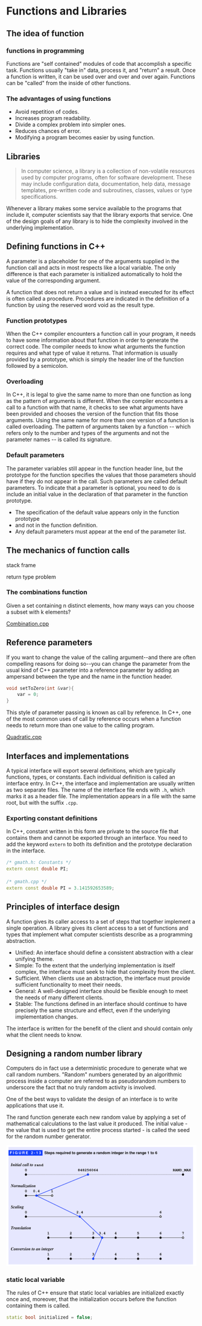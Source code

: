 # Functions and Libraries

## The idea of function

### functions in programming

Functions are "self contained" modules of code that accomplish a
specific task. Functions usually "take in" data, process it, and
"return" a result. Once a function is written, it can be used over and over
and over again. Functions can be "called" from the inside of other functions.

### The advantages of using functions

* Avoid repetition of codes.
* Increases program readability.
* Divide a complex problem into simpler ones.
* Reduces chances of error.
* Modifying a program becomes easier by using function.

## Libraries

> In computer science, a library is a collection of non-volatile resources used
> by computer programs, often for software development. These may include
> configuration data, documentation, help data, message templates, pre-written
> code and subroutines, classes, values or type specifications.

Whenever a library makes some service available to the programs that include it,
computer scientists say that the library exports that service. One of the design
goals of any library is to hide the complexity involved in the underlying
implementation.

## Defining functions in C++

A parameter is a placeholder for one of the arguments supplied in the function
call and acts in most respects like a local variable. The only difference is
that each parameter is initialized automatically to hold the value of the
corresponding argument.

A function that does not return a value and is instead executed for its effect
is often called a procedure. Procedures are indicated in the definition of a
function by using the reserved word void as the result type.

### Function prototypes

When the C++ compiler encounters a function call in your program, it needs to
have some information about that function in order to generate the correct code.
The compiler needs to know what arguments the function requires and what type of
value it returns. That information is usually provided by a prototype, which is
simply the header line of the function followed by a semicolon.

### Overloading

In C++, it is legal to give the same name to more than one function as long as
the pattern of arguments is different. When the compiler encounters a call to
a function with that name, it checks to see what arguments have been provided
and chooses the version of the function that fits those arguments. Using the
same name for more than one version of a function is called overloading. The
pattern of arguments taken by a function -- which refers only to the number and
types of the arguments and not the parameter names --  is called its signature.

### Default parameters

The parameter variables still appear in the function header line, but the
prototype for the function specifies the values that those parameters should
have if they do not appear in the call. Such parameters are called default
parameters. To indicate that a parameter is optional, you need to do is include
an initial value in the declaration of that parameter in the function prototype.

* The specification of the default value appears only in the function prototype
* and not in the function definition.
* Any default parameters must appear at the end of the parameter list.

## The mechanics of function calls

stack frame

return type problem

### The combinations function

Given a set containing n distinct elements, how many ways can you choose a
subset with k elements?

[Combination.cpp](./codes/Combinations.cpp)

## Reference parameters

If you want to change the value of the calling argument--and there are often
compelling reasons for doing so--you can change the parameter from the usual
kind of C++ parameter into a reference parameter by adding an ampersand between
the type and the name in the function header.

```c++
void setToZero(int &var){
    var = 0;
}
```

This style of parameter passing is known as call by reference. In C++, one of
the most common uses of call by reference occurs when a function needs to
return more than one value to the calling program.

[Quadratic.cpp](./codes/Quadratic.cpp)

## Interfaces and implementations

A typical interface will export several definitions, which are typically
functions, types, or constants. Each individual definition is called an
interface entry.
In C++, the interface and implementation are usually written as two separate
files. The name of the interface file ends with `.h`, which marks it as a header
file. The implementation appears in a file with the same root, but with
the suffix `.cpp`.

### Exporting constant definitions

In C++, constant written in this form are private to the source file that
contains them and cannot be exported through an interface. You need to add
the keyword `extern` to both its definition and the prototype declaration
in the interface.

```c++
/* gmath.h: Constants */
extern const double PI;

/* gmath.cpp */
extern const double PI = 3.141592653589;
```

## Principles of interface design

A function gives its caller access to a set of steps that together implement a
single operation. A library gives its client access to a set of functions and
types that implement what computer scientists describe as a programming
abstraction.

* Unified: An interface should define a consistent abstraction with a clear
  unifying theme.
* Simple: To the extent that the underlying implementation is itself complex,
  the interface must seek to hide that complexity from the client.
* Sufficient. When clients use an abstraction, the interface must provide
  sufficient functionality to meet their needs.
* General: A well-designed interface should be flexible enough to meet the needs
  of many different clients.
* Stable: The functions defined in an interface should continue to have
  precisely the same structure and effect, even if the underlying implementation
  changes.

The interface is written for the benefit of the client and should contain only
what the client needs to know.

## Designing a random number library

Computers do in fact use a deterministic procedure to generate what we call
random numbers. "Random" numbers generated by an algorithmic process inside a
computer are referred to as pseudorandom numbers to underscore the fact that no
truly random activity is involved.

One of the best ways to validate the design of an interface is to write
applications that use it.

The rand function generate each new random value by applying a set of
mathematical calculations to the last value it produced. The initial value -
the value that is used to get the entire process started - is called the seed
for the random number generator.

![Random Steps](../images/random_step.png)

### static local variable

The rules of C++ ensure that static local variables are initialized exactly once
and, moreover, that the initialization occurs before the function containing
them is called.

```c++
static bool initialized = false;
```
